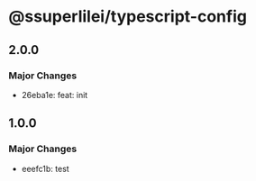 # @ssuperlilei/typescript-config

## 2.0.0

### Major Changes

- 26eba1e: feat: init

## 1.0.0

### Major Changes

- eeefc1b: test
